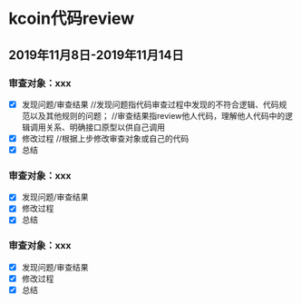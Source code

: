 # kcoin代码review

## 2019年11月8日-2019年11月14日

### 审查对象：xxx
- [x] 发现问题/审查结果
    //发现问题指代码审查过程中发现的不符合逻辑、代码规范以及其他规则的问题；
    //审查结果指review他人代码，理解他人代码中的逻辑调用关系、明确接口原型以供自己调用
- [x] 修改过程
    //根据上步修改审查对象或自己的代码
- [x] 总结

### 审查对象：xxx
- [x] 发现问题/审查结果
- [x] 修改过程
- [x] 总结

### 审查对象：xxx
- [x] 发现问题/审查结果
- [x] 修改过程
- [x] 总结
